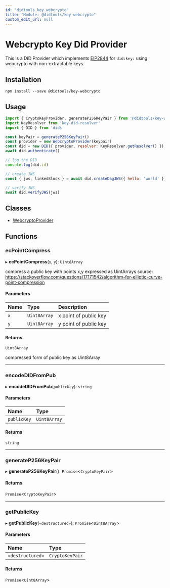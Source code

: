 ```yaml
---
id: "didtools_key_webcrypto"
title: "Module: @didtools/key-webcrypto"
custom_edit_url: null
---
```


# Webcrypto Key Did Provider
This is a DID Provider which implements [EIP2844](https://eips.ethereum.org/EIPS/eip-2844) for `did:key:` using webcrypto with non-extractable keys.

## Installation

```
npm install --save @didtools/key-webcrypto
```

## Usage

```js
import { CryptoKeyProvider, generateP256KeyPair } from '@didtools/key-webcrypto'
import KeyResolver from 'key-did-resolver'
import { DID } from 'dids'

const keyPair = generateP256KeyPair()
const provider = new WebcryptoProvider(keypair)
const did = new DID({ provider, resolver: KeyResolver.getResolver() })
await did.authenticate()

// log the DID
console.log(did.id)

// create JWS
const { jws, linkedBlock } = await did.createDagJWS({ hello: 'world' })

// verify JWS
await did.verifyJWS(jws)
```

## Classes

- [WebcryptoProvider](../classes/didtools_key_webcrypto.WebcryptoProvider.md)

## Functions

### ecPointCompress

▸ **ecPointCompress**(`x`, `y`): `Uint8Array`

compress a public key with points x,y expressed as UintArrays
source: https://stackoverflow.com/questions/17171542/algorithm-for-elliptic-curve-point-compression

#### Parameters

| Name | Type | Description |
| :------ | :------ | :------ |
| `x` | `Uint8Array` | x point of public key |
| `y` | `Uint8Array` | y point of public key |

#### Returns

`Uint8Array`

compressed form of public key as Uint8Array

___

### encodeDIDFromPub

▸ **encodeDIDFromPub**(`publicKey`): `string`

#### Parameters

| Name | Type |
| :------ | :------ |
| `publicKey` | `Uint8Array` |

#### Returns

`string`

___

### generateP256KeyPair

▸ **generateP256KeyPair**(): `Promise`<`CryptoKeyPair`\>

#### Returns

`Promise`<`CryptoKeyPair`\>

___

### getPublicKey

▸ **getPublicKey**(`«destructured»`): `Promise`<`Uint8Array`\>

#### Parameters

| Name | Type |
| :------ | :------ |
| `«destructured»` | `CryptoKeyPair` |

#### Returns

`Promise`<`Uint8Array`\>
